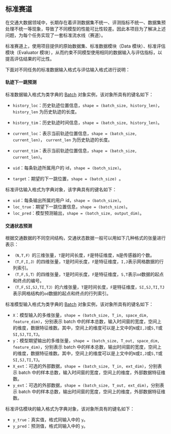 ## 标准赛道

在交通大数据领域中，长期存在着评测数据集不统一、评测指标不统一、数据集预处理不统一等现象，导致了不同模型的性能可比性较差。因此本项目为了解决上述问题，为每个任务实现了一套标准流水线（赛道）。

标准赛道上，使用项目提供的原始数据集、标准数据模块（Data 模块）、标准评估模块（Evaluator 模块），从而约束不同模型使用相同的数据输入与评估指标，以提高评估结果的可比性。

下面对不同任务的标准数据输入格式与评估输入格式进行说明：

#### 轨迹下一跳预测

标准数据输入格式为类字典的 [Batch](../data/batch.md) 对象实例，该对象所具有的键名如下：

* `history_loc`：历史轨迹位置信息，`shape = (batch_size, history_len)`， `history_len` 为历史轨迹的长度。

* `history_tim`：历史轨迹时间信息，`shape = (batch_size, history_len)`。

* `current_loc`：表示当前轨迹位置信息，`shape = (batch_size, current_len)`， `current_len` 为历史轨迹的长度。

* `current_tim`：表示当前轨迹位置信息，`shape = (batch_size, current_len)`。

* `uid`：每条轨迹所属用户的 id，`shape = (batch_size)`。

* `target`：期望的下一跳位置，`shape = (batch_size) `。

标准评估输入格式为字典对象，该字典具有的键名如下：

* `uid`：每条输出所属的用户 id，`shape = (batch_size)`。
* `loc_true`：期望下一跳位置信息，`shape = (batch_size)`。
* `loc_pred`：模型预测输出，`shape = (batch_size, output_dim)`。 

#### 交通状态预测

根据交通数据的不同空间结构，交通状态数据一般可以用如下几种格式的张量进行表示：

- `（N,T,F）`的三维张量，`T`是时间长度，`F`是特征维度，`N`是传感器的个数。
- `（T,F,I,J）`的四维张量，`T`是时间长度，`F`是特征维度，`I,J`表示网格数据的行列索引。
- `（T,F,S,T）`的四维张量，`T`是时间长度，`F`是特征维度，`S,T`表示`od`数据的起点和终点的编号。
- `（T,F,SI,SJ,TI,TJ）`的六维张量，`T`是时间长度，`F`是特征维度，`SI,SJ,TI,TJ`表示网格结构的`od`数据的起点和终点的行列索引。

标准模型输入格式为类字典的 [Batch](../data/batch.md) 对象实例，该对象所具有的键名如下：

* `X`：模型输入的多维张量，`shape = (batch_size, T_in, space_dim, feature_dim)`，分别表示 batch 中的样本总数，输入时间窗的宽度，空间上的维度，数据特征维数。其中，空间上的维度可以是上文中的`N`或`I,J`或`S,T`或`SI,SJ,TI,TJ`。
* `y`：模型期望输出的多维张量，`shape = (batch_size, T_out, space_dim, feature_dim)`，分别表示 batch 中的样本总数，输出时间窗的宽度，空间上的维度，数据特征维数。其中，空间上的维度可以是上文中的`N`或`I,J`或`S,T`或`SI,SJ,TI,TJ`。
* `X_ext`：可选的外部数据，`shape = (batch_size, T_in, ext_dim)`，分别表示 batch 中的样本总数，输入时间窗的宽度，空间上的维度，外部数据特征维数。
* `y_ext`：可选的外部数据，`shape = (batch_size, T_out, ext_dim)`，分别表示 batch 中的样本总数，输出时间窗的宽度，空间上的维度，外部数据特征维数。

标准评估模块的输入格式为字典对象，该对象所具有的键名如下：

- `y_true`：真实值，格式同输入中的 `y`。
- `y_pred`：预测值，格式同输入中的 `y`。


